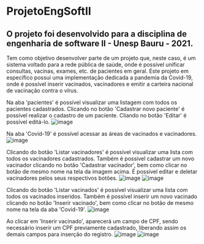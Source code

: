 # ProjetoEngSoftII
## O projeto foi desenvolvido para a disciplina de engenharia de software II - Unesp Bauru - 2021.

Tem como objetivo desenvolver parte de um projeto que, neste caso, é um sistema voltado para a rede pública de saúde, onde é possível unificar consultas, vacinas, exames, etc. de pacientes em geral.
Este projeto em específico possui uma implementação dedicada a pandemia da Covid-19, onde é possível inserir vacinados, vacinadores e emitir a carteira nacional de vacinação contra o vírus.

Na aba 'pacientes' é possível visualizar uma listagem com todos os pacientes cadastrados. Clicando no botão 'Cadastrar novo paciente' é possível realizar o cadastro de um paciente. Cliando no botão 'Editar' é possível editá-lo.
![image](https://user-images.githubusercontent.com/28704699/127065758-f4d917c2-7606-4940-a9d8-28de79103585.png)

Na aba 'Covid-19' é possível acessar as áreas de vacinados e vacinadores.
![image](https://user-images.githubusercontent.com/28704699/127065871-e399a2c4-21eb-402f-96ca-6fe36a8ad710.png)

Clicando do botão 'Listar vacinadores' é possível visualizar uma lista com todos os vacinadores cadastrados. Também é possível cadastrar um novo vacinador clicando no botão 'Cadastrar vacinador', bem como clicar no botão de mesmo nome na tela da imagem acima. É possível editar e deletar vacinadores pelos seus respectivos botões.
![image](https://user-images.githubusercontent.com/28704699/127065957-1dc2b5d7-f909-4519-a7f7-7d0833a32ea2.png)
![image](https://user-images.githubusercontent.com/28704699/127066077-5520b013-50d4-47e7-81d8-9464763d93bd.png)

Clicando do botão 'Listar vacinados' é possível visualizar uma lista com todos os vacinados inseridos. Também é possível inserir um novo vacinado clicando no botão 'Inserir vacinado', bem como clicar no botão de mesmo nome na tela da aba 'Covid-19'.
![image](https://user-images.githubusercontent.com/28704699/127066187-34c0a757-7605-4850-acfd-29b026dab3e8.png)

Ao clicar em 'Inserir vacinado', aparecerá um campo de CPF, sendo necessário inserir um CPF previamente cadastrado, liberando assim os demais campos para inserção do registro.
![image](https://user-images.githubusercontent.com/28704699/127066202-e650d87a-a9b3-456e-8713-40fc9a257c07.png)
![image](https://user-images.githubusercontent.com/28704699/127066286-be311ee3-0074-4bc0-8208-2d4e2376be8f.png)

